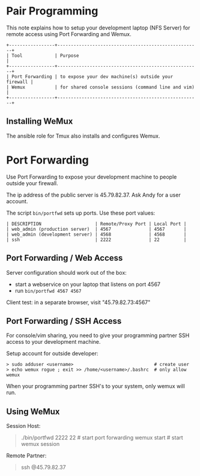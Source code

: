 # Pair Programming

This note explains how to setup your development laptop (NFS Server) for remote
access using Port Forwarding and Wemux.

    +-----------------+-----------------------------------------------------+
    | Tool            | Purpose                                             |
    +-----------------+-----------------------------------------------------+
    | Port Forwarding | to expose your dev machine(s) outside your firewall |
    | Wemux           | for shared console sessions (command line and vim)  |
    +-----------------+-----------------------------------------------------+

## Installing WeMux 

The ansible role for Tmux also installs and configures Wemux.

# Port Forwarding 

Use Port Forwarding to expose your development machine to people outside your
firewall.

The ip address of the public server is 45.79.82.37.  Ask Andy for a user
account.

The script `bin/portfwd` sets up ports.  Use these port values:

    | DESCRIPTION                    | Remote/Proxy Port | Local Port |
    | web_admin (production server)  | 4567              | 4567       |
    | web_admin (development server) | 4568              | 4568       |
    | ssh                            | 2222              | 22         |

## Port Forwarding / Web Access

Server configuration should work out of the box:  

- start a webservice on your laptop that listens on port 4567
- run `bin/portfwd 4567 4567`

Client test: in a separate browser, visit "45.79.82.73:4567"

## Port Forwarding / SSH Access

For console/vim sharing, you need to give your programming partner SSH access
to your development machine.

Setup account for outside developer:

    > sudo adduser <username>                              # create user
    > echo wemux rogue ; exit >> /home/<username>/.bashrc  # only allow wemux

When your programming partner SSH's to your system, only wemux will run.

## Using WeMux

Session Host:

  > ./bin/portfwd 2222 22              # start port forwarding
  > wemux start                        # start wemux session

Remote Partner:

  > ssh <username>@45.79.82.37

